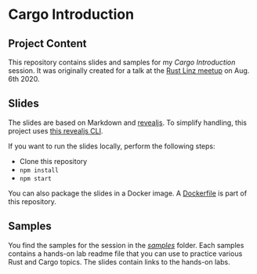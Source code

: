 # Cargo Introduction

## Project Content

This repository contains slides and samples for my *Cargo Introduction* session. It was originally created for a talk at the [Rust Linz meetup](https://www.meetup.com/de-DE/Rust-Linz/events/271857182/) on Aug. 6th 2020.

## Slides

The slides are based on Markdown and [revealjs](https://revealjs.com/). To simplify handling, this project uses [this revealjs CLI](https://github.com/vivaxy/node-reveal).

If you want to run the slides locally, perform the following steps:

* Clone this repository
* `npm install`
* `npm start`

You can also package the slides in a Docker image. A [Dockerfile](Dockerfile) is part of this repository.

## Samples

You find the samples for the session in the [*samples*](samples) folder. Each samples contains a hands-on lab readme file that you can use to practice various Rust and Cargo topics. The slides contain links to the hands-on labs.
